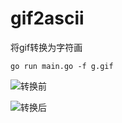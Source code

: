 # gif2ascii

将gif转换为字符画
```
go run main.go -f g.gif

```


![转换前](https://github.com/wule61/gif2ascii/blob/master/g.gif?raw=true)

![转换后](https://github.com/wule61/gif2ascii/blob/master/output.gif?raw=true)